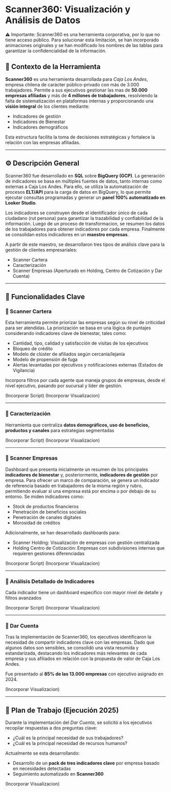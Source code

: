 # Scanner360: Visualización y Análisis de Datos

⚠ Importante:
Scanner360 es una herramienta corporativa, por lo que no tiene acceso público. Para solucionar esta limitación, se han incorporado animaciones originales y se han modificado los nombres de las tablas para garantizar la confidencialidad de la información.

## 📌 Contexto de la Herramienta
__Scanner360__ es una herramienta desarrollada para _Caja Los Andes_, empresa chilena de carácter público-privado con más de 3.000 trabajadores. Permite a sus ejecutivos gestionar las mas de **50.000 empresas afiliadas** y más de **4 millones de trabajadores**, resolviendo la falta de sistematización en plataformas internas y proporcionando una **visión integral** de los clientes mediante:  

* Indicadores de gestión
* Indicadores de Bienestar
* Indicadores demográficos

Esta estructura facilita la toma de decisiones estratégicas y fortalece la relación con las empresas afiliadas.

--- 

## ⚙️ Descripción General
Scanner360 fue desarrollado en __SQL__ sobre __BigQuery (GCP)__. La generación de indicadores se basa en múltiples fuentes de datos, tanto internas como externas a Caja Los Andes. Para ello, se utiliza la automatización de procesos __ELT/API__ para la carga de datos en BigQuery, lo que permite ejecutar consultas programadas y generar un __panel 100% automatizado en Looker Studio__.

Los indicadores se construyen desde el identificador único de cada ciudadano (rut persona) para garantizar la trazabilidad y confiabilidad de la información. Luego de un proceso de transformacion, se resumen los datos de los trabajadores para obtener indicadores por cada empresa. Finalmente se consolidan estos indicadores en un __maestro empresas__.

A partir de este maestro, se desarrollaron tres tipos de análisis clave para la gestión de clientes empresariales:
* Scanner Cartera
* Caracterización
* Scanner Empresas (Aperturado en Holding, Centro de Cotización y Dar Cuenta)

---

## 🔎 Funcionalidades Clave  
### 🔹 Scanner Cartera  
Esta herramienta permite priorizar las empresas según su nivel de criticidad para ser atendidas. La priorización se basa en una lógica de puntajes considerando indicadores clave de bienestar, tales como:

* Cantidad, tipo, calidad y satisfacción de visitas de los ejecutivos
* Bloqueo de crédito
* Modelo de clúster de afiliados según cercanía/lejanía
* Modelo de propensión de fuga
* Alertas levantadas por ejecutivos y notificaciones externas (Estados de Vigilancia)
  
Incorpora filtros por cada agente que maneja grupos de empresas, desde el nivel ejecutivo, pasando por sucursal y líder de gestión.

(Incorporar Script)
(Incorporar Visualizacion)

---

### 🔹 Caracterización 
Herramienta que centraliza **datos demográficos, uso de beneficios, productos y canales** para estrategias segmentadas  

(Incorporar Script)
(Incorporar Visualizacion)

---

### 🔹 Scanner Empresas  
Dashboard que presenta inicialmente un resumen de los principales __indicadores de bienestar__ y, posteriormente, __indicadores de gestión__ por empresa.
Para ofrecer un marco de comparación, se genera un indicador de referencia basado en trabajadores de la misma región y rubro, permitiendo evaluar si una empresa está por encima o por debajo de su entorno. Se miden indicadores como:
* Stock de productos financieros
* Penetración de beneficios sociales
* Penetración de canales digitales
* Morosidad de créditos

Adicionalmente, se han desarrollado dashboards para:
* Scanner Holding: Visualización de empresas con gestión centralizada
* Holding Centro de Cotización: Empresas con subdivisiones internas que requieren gestiones diferenciadas

(Incorporar Script)
(Incorporar Visualizacion)

---

 ### 🔹 Análisis Detallado de Indicadores  
Cada indicador tiene un dashboard específico con mayor nivel de detalle y filtros avanzados  

(Incorporar Script)
(Incorporar Visualizacion)

---

### 🔹 Dar Cuenta  
Tras la implementación de Scanner360, los ejecutivos identificaron la necesidad de compartir indicadores clave con las empresas. Dado que algunos datos son sensibles, se consolidó una vista resumida y estandarizada, destacando los indicadores más relevantes de cada empresa y sus afiliados en relación con la propuesta de valor de Caja Los Andes.

Fue presentado al **85% de las 13.000 empresas** con ejecutivo asignado en 2024.

(Incorporar Visualizacion)

---

## 📅 Plan de Trabajo (Ejecución 2025)
Durante la implementación del _Dar Cuenta_, se solicitó a los ejecutivos recopilar respuestas a dos preguntas clave:
* ¿Cuál es la principal necesidad de sus trabajadores?
* ¿Cuál es la principal necesidad de recursos humanos?
  
Actualmente se esta desarrollando:
* Desarrollo de un **pack de tres indicadores clave** por empresa basado en necesidades detectadas
* Seguimiento automatizado en **Scanner360**  

(Incorporar Visualizacion)

